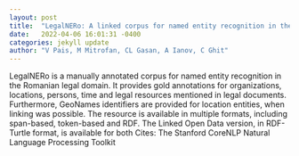 ```yaml
---
layout: post
title:  "LegalNERo: A linked corpus for named entity recognition in the Romanian legal domain"
date:   2022-04-06 16:01:31 -0400
categories: jekyll update
author: "V Pais, M Mitrofan, CL Gasan, A Ianov, C Ghit"
---
```

LegalNERo is a manually annotated corpus for named entity recognition in the Romanian legal domain. It provides gold annotations for organizations, locations, persons, time and legal resources mentioned in legal documents. Furthermore, GeoNames identifiers are provided for location entities, when linking was possible. The resource is available in multiple formats, including span-based, token-based and RDF. The Linked Open Data version, in RDF-Turtle format, is available for both Cites: The Stanford CoreNLP Natural Language Processing Toolkit